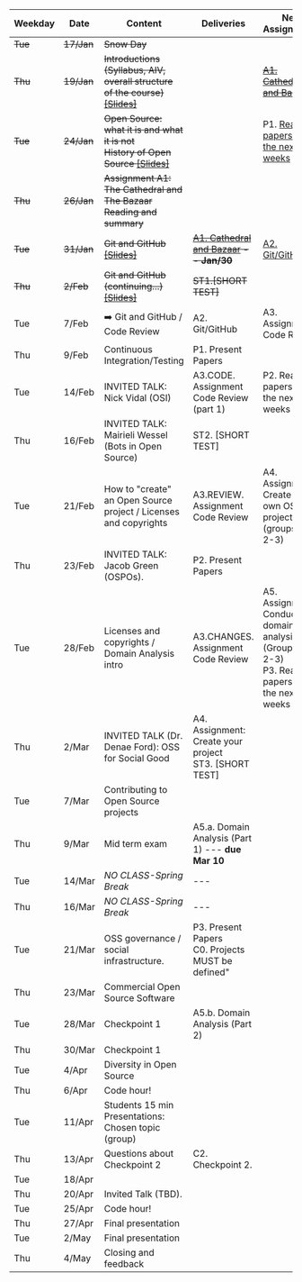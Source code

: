 | **Weekday**           | **Date** | **Content**                                                           | **Deliveries**                        | **New Assignments**                                         |
|-------------------------------|----------|-----------------------------------------------------------------------|---------------------------------------|-------------------------------------------------------------|
| ~~Tue~~                           | ~~17/Jan~~   |~~Snow Day~~                                                            |                                       |                                                             |
| ~~Thu~~                           | ~~19/Jan~~   | ~~Introductions (Syllabus, AIV, overall structure of the course) [[Slides]](notes/Lecture_00.pdf)~~        |                                       | ~~[A1. Cathedral and Bazaar](assignments/A1.cathbaz.md)~~                                      |
| ~~Tue~~                           | ~~24/Jan~~   | ~~Open Source: what it is and what it is not<br>History of Open Source [[Slides]](notes/Lecture_01.pdf)~~   |                                       | P1. [Read 2 papers for the next two weeks](assignments/P1.papers.md)                  |
| ~~Thu~~                           | ~~26/Jan~~   | ~~Assignment A1: The Cathedral and The Bazaar Reading and summary~~          |                                       |                                                             |~~
| ~~Tue~~                           | ~~31/Jan~~   | 	~~Git and GitHub [[Slides]](notes/Lecture_02.pdf)~~                      | ~~[A1. Cathedral and Bazaar](assignments/A1.cathbaz.md) -- **Jan/30**~~             | [A2. Git/GitHub](assignments/A2.GitGitHub.md)                                  |
| ~~Thu~~                           | ~~2/Feb~~    | ~~Git and GitHub (continuing...)  [[Slides]](notes/Lecture_02.pdf)~~                                        | ~~ST1.[SHORT TEST]~~                     |                                                             |
| Tue                           | 7/Feb    | :arrow_right: Git and GitHub / Code Review                                          | A2. Git/GitHub                 | A3. Assignment: Code Review                                 |
| Thu                           | 9/Feb    | Continuous Integration/Testing                                        | P1. Present Papers                    |                                                             |
| Tue                           | 14/Feb   | INVITED TALK: Nick Vidal (OSI)                                        | A3.CODE. Assignment Code Review (part 1) | P2. Read 2 papers for the next two weeks                     |
| Thu                           | 16/Feb   | INVITED TALK: Mairieli Wessel (Bots in Open Source)                   | ST2. [SHORT TEST]                     |  |
| Tue                           | 21/Feb   | How to "create" an Open Source project / Licenses and copyrights                              | A3.REVIEW. Assignment Code Review | A4. Assignment: Create your own OSS project (groups of 2-3)                                                             |
| Thu                           | 23/Feb   | INVITED TALK: Jacob Green (OSPOs).                                    | P2. Present Papers                    |    |
| Tue                           | 28/Feb   | Licenses and copyrights / Domain Analysis intro                               | A3.CHANGES. Assignment Code Review   | A5. Assignment: Conduct a domain analysis (Groups of 2-3)<br>P3. Read 2 papers for the next weeks            |
| Thu                           | 2/Mar    | INVITED TALK (Dr. Denae Ford): OSS for Social Good      | A4. Assignment: Create your project<br>ST3. [SHORT TEST]                     |                                                             |
| Tue                           | 7/Mar    | Contributing to Open Source projects                               | |                                                             |
| Thu                           | 9/Mar    | Mid term exam                                                         | A5.a. Domain Analysis (Part 1)  --- **due Mar 10**                                          |                                                             |
| Tue                           | 14/Mar   | *NO CLASS-Spring Break*                                               | ---                                   |                                                             |
| Thu                           | 16/Mar   | *NO CLASS-Spring Break*                                               | ---                                   |                                                             |
| Tue                           | 21/Mar   |OSS governance / social infrastructure.  | P3. Present Papers<br>C0. Projects MUST be defined"       |
| Thu                           | 23/Mar   | Commercial Open Source Software                                       |                                      |                                                            |
| Tue                           | 28/Mar   | Checkpoint 1                                                          | A5.b. Domain Analysis (Part 2)        |                                                             |
| Thu                           | 30/Mar   | Checkpoint 1                                                          |                                       |                                                             |
| Tue                           | 4/Apr    | Diversity in Open Source                                              |                                       |                                                             |
| Thu                           | 6/Apr    | Code hour!                                                            |                                       |                                                             |
| Tue                           | 11/Apr   | Students 15 min Presentations: Chosen topic (group)                   |                                       |                                                             |
| Thu                           | 13/Apr   | Questions about Checkpoint 2                                          | C2. Checkpoint 2.                   |                                                             |
| Tue                           | 18/Apr   |                                          |                                       |                                                             |
| Thu                           | 20/Apr   | Invited Talk  (TBD).                                                  |                                       |                                                             |
| Tue                           | 25/Apr   | Code hour!                                                            |                                       |                                                             |
| Thu                           | 27/Apr   | Final presentation                                                    |                                       |                                                             |
| Tue                           | 2/May    | Final presentation                                                    |                                       |                                                             |
| Thu                           | 4/May    | Closing and feedback                                                  |

